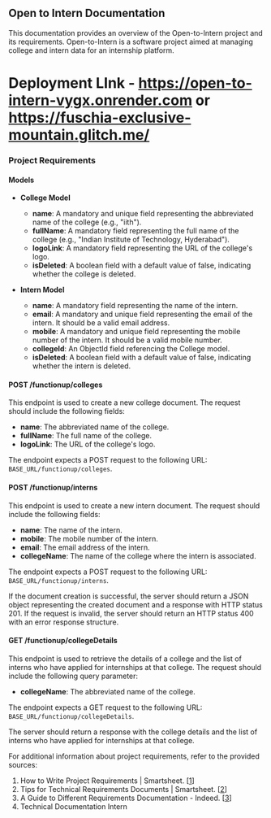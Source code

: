## Open to Intern Documentation

This documentation provides an overview of the Open-to-Intern project and its requirements. Open-to-Intern is a software project aimed at managing college and intern data for an internship platform.
# Deployment LInk - https://open-to-intern-vygx.onrender.com or https://fuschia-exclusive-mountain.glitch.me/
### Project Requirements

#### Models

- **College Model**
  - **name**: A mandatory and unique field representing the abbreviated name of the college (e.g., "iith").
  - **fullName**: A mandatory field representing the full name of the college (e.g., "Indian Institute of Technology, Hyderabad").
  - **logoLink**: A mandatory field representing the URL of the college's logo.
  - **isDeleted**: A boolean field with a default value of false, indicating whether the college is deleted.

- **Intern Model**
  - **name**: A mandatory field representing the name of the intern.
  - **email**: A mandatory and unique field representing the email of the intern. It should be a valid email address.
  - **mobile**: A mandatory and unique field representing the mobile number of the intern. It should be a valid mobile number.
  - **collegeId**: An ObjectId field referencing the College model.
  - **isDeleted**: A boolean field with a default value of false, indicating whether the intern is deleted.

#### POST /functionup/colleges

This endpoint is used to create a new college document. The request should include the following fields:

- **name**: The abbreviated name of the college.
- **fullName**: The full name of the college.
- **logoLink**: The URL of the college's logo.

The endpoint expects a POST request to the following URL: `BASE_URL/functionup/colleges`.

#### POST /functionup/interns

This endpoint is used to create a new intern document. The request should include the following fields:

- **name**: The name of the intern.
- **mobile**: The mobile number of the intern.
- **email**: The email address of the intern.
- **collegeName**: The name of the college where the intern is associated.

The endpoint expects a POST request to the following URL: `BASE_URL/functionup/interns`.

If the document creation is successful, the server should return a JSON object representing the created document and a response with HTTP status 201. If the request is invalid, the server should return an HTTP status 400 with an error response structure.

#### GET /functionup/collegeDetails

This endpoint is used to retrieve the details of a college and the list of interns who have applied for internships at that college. The request should include the following query parameter:

- **collegeName**: The abbreviated name of the college.

The endpoint expects a GET request to the following URL: `BASE_URL/functionup/collegeDetails`.

The server should return a response with the college details and the list of interns who have applied for internships at that college.



For additional information about project requirements, refer to the provided sources:

1. How to Write Project Requirements | Smartsheet. [[1](https://www.smartsheet.com/content/project-requirements)]
2. Tips for Technical Requirements Documents | Smartsheet. [[2](https://www.smartsheet.com/wise-words-about-writing-technical-requirements-documents)]
3. A Guide to Different Requirements Documentation - Indeed. [[3](https://ca.indeed.com/career-advice/career-development/requirements-documentation)]
4. Technical Documentation Intern